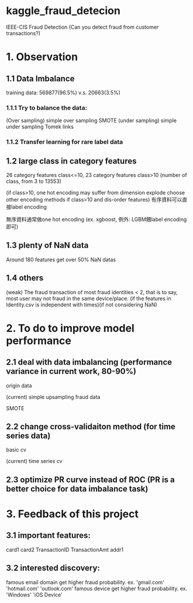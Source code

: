 # kaggle_fraud_detecion
IEEE-CIS Fraud Detection (Can you detect fraud from customer transactions?)

# 1. Observation

## 1.1 Data Imbalance
training data: 569877(96.5%) v.s. 20663(3.5%)

### 1.1.1 Try to balance the data:
(Over sampling)
simple over sampling
SMOTE
(under sampling)
simple under sampling
Tomek links
### 1.1.2 Transfer learning for rare label data

## 1.2 large class in category features
26 category features class<=10, 23 category features class>10 (number of class, from 3 to 13553)

(if class>10, one hot encoding may suffer from dimension explode
choose other encoding methods if class>10 and dis-order features)
有序資料可以直接label encoding

無序資料通常做one hot encoding (ex. xgboost, 例外: LGBM餵label encoding即可)

## 1.3 plenty of NaN data
Around 180 features get over 50% NaN datas

## 1.4 others
(weak) The fraud transaction of most fraud identities < 2, that is to say, most user may not fraud in the same device/place. (if the features in Identity.csv is independent with times)(if not considering NaN)

# 2. To do to improve model performance

## 2.1 deal with data imbalancing (performance variance in current work, 80-90%)
origin data

(current) simple upsampling fraud data

SMOTE

## 2.2 change cross-validaiton method (for time series data)
basic cv

(current) time series cv

## 2.3 optimize PR curve instead of ROC (PR is a better choice for data imbalance task)

# 3. Feedback of this project

## 3.1 important features:
card1
card2
TransactionID
TransactionAmt
addr1
## 3.2 interested discovery:
famous email domain get higher fraud probability. ex. 'gmail.com' 'hotmail.com' 'outlook.com'
famous device get higher fraud probability. ex. 'Windows' 'iOS Device'
